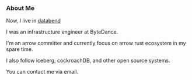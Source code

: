 ### About Me

Now, I live in [databend](https://github.com/datafuselabs/databend)

I was an infrastructure engineer at ByteDance.

I'm an arrow committer and currently focus on arrow rust ecosystem in my spare time.

I also follow iceberg, cockroachDB, and other open source systems.

You can contact me via email.
